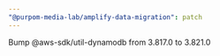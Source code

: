 ```yaml
---
"@purpom-media-lab/amplify-data-migration": patch
---
```


Bump @aws-sdk/util-dynamodb from 3.817.0 to 3.821.0

